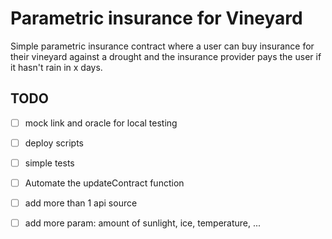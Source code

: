 # Parametric insurance for Vineyard

Simple parametric insurance contract where a user can buy insurance for their vineyard against a drought and the insurance provider pays the user if it hasn't rain in x days.


## TODO

- [ ] mock link and oracle for local testing
- [ ] deploy scripts
- [ ] simple tests
- [ ] Automate the updateContract function
- [ ] add more than 1 api source 
- [ ] add more param: amount of sunlight, ice, temperature, ...


